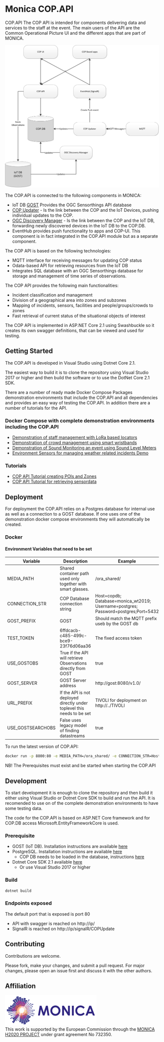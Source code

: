 # Monica COP.API
<!-- Short description of the project. -->

COP.API
The COP  API is intended for components delivering data and services to the  staff at the event. The main users of the API are the Common Operational Picture UI and the different apps that are part of MONICA.

![COP](https://github.com/MONICA-Project/COP.API/raw/master/COParch.png) 

The COP.API is connected to the following components in MONICA:
* IoT DB [GOST](https://github.com/gost/server) Provides the OGC Sensorthings API database
* [COP Updater](https://github.com/MONICA-Project/COPUpdater) - Is the link between the COP and the IoT Devices, pushing individual updates to the COP.
* [OGC Discovery Manager](https://github.com/MONICA-Project/COPUpdater) - Is the link between the COP and the IoT DB, forwarding newly discovered devices in the IoT DB to the COP.DB.
* EventHub provides push functionality to apps and COP-UI. This component is in fact integrated in the COP.API module but as a separate component.

The COP API is based on the following technologies:
*	MQTT interface for receiving messages for updating COP status
*	Odata-based API for retrieving resources from the IoT DB
*	Integrates SQL database with an OGC Sensorthings database for storage and management of time series of observations.

The COP API provides the following main functionalities:
*	Incident classification and management
*	Division of a geographical area into zones and subzones
*	Mapping of incidents, sensors, facilities and people/groups/crowds to zones
*	Fast retrieval of current status of the situational objects of interest


The COP API is implemented in ASP.NET Core 2.1 using Swashbuckle so it creates its own swagger definitions, that can be viewed and used for testing.

<!-- A teaser figure may be added here. It is best to keep the figure small (<500KB) and in the same repo -->

## Getting Started
The COP.API is developed in Visual Studio using Dotnet Core 2.1.

The easiest way to build it is to clone the repository using Visual Studio 2017 or higher and then build the software or to use the DotNet Core 2.1 SDK.

There are a number of ready made Docker Compose Packages demonstration environments that include the COP.API and all dependencies and provides an easy way of testing the COP.API. In addition there are a number of tutorials for the API.
### Docker Compose with complete demonstration environments including the COP.API
* [Demonstration of staff management with LoRa based locators]( https://github.com/MONICA-Project/staff-management-demo)
* [Demonstration of crowd management using smart wristbands](https://github.com/MONICA-Project/DockerGlobalWristbandSimulation)
* [Demonstration of Sound Monitoring an event using Sound Level Meters](https://github.com/MONICA-Project/DockerSoundDemo)
* [Environment Sensors for managing weather related incidents Demo](https://github.com/MONICA-Project/DockerEnvironmentSensorDemo)
### Tutorials
* [COP API Tutorial creating POIs and Zones](https://monica-project.github.io/sections/cop-api-tutorial.html)
* [COP API Tutorial for retrieving sensordata](https://monica-project.github.io/sections/cop-api-tutorial%20sensordata.html)

## Deployment
For deployment the COP.API relies on a Postgres database for internal use as well as a connection to a GOST database. If one uses one of the demonstration docker compose environments they will automatically be created.

### Docker
#### Environment Variables that need to be set
| Variable | Description | Example | 
| --------------- | --------------- | --------------- |
| MEDIA_PATH | Shared container path used only together with smart glasses.| /ora_shared/ | 
| CONNECTION_STR | COP Database connection string | Host=copdb; Database=monica_wt2019; Username=postgres; Password=postgres;Port=5432 | 
| GOST_PREFIX | GOST | Should match the MQTT prefix useb by the GOST db |
| TEST_TOKEN | 6ffdcacb-c485-499c-bce9-23f76d06aa36 | The fixed access token |
| USE_GOSTOBS | True if the API will retrieve Observations directly  from GOST | true | 
 | GOST_SERVER | GOST Server address | http://gost:8080/v1.0/ |
| URL_PREFIX | If the API is not deployed directly under toplevel this needs to be set | TIVOLI for deployment on http://../TIVOLI|
|USE_GOSTSEARCHOBS| False uses legacy model of finding datastreams |true|



To run the latest version of COP.API:
```bash
docker run -p 8800:80 -e MEDIA_PATH=/ora_shared/ -e CONNECTION_STR=Host=copdb;Database=monica_wt2019;Username=postgres;Password=postgres;Port=5432 -e GOSTPrefix=GOST -e TEST_TOKEN=6ffdcacb-c485-499c-bce9-23f76d06aa36 -e USE_GOSTOBS=true -e GOST_SERVER=http://gost:8080/v1.0/  -e URL_PREFIX= -e USE_GOSTSEARCHOBS=true monicaproject/copapi:0.3
```
NB! The Prerequisites must exist and be started when starting the COP.API 

## Development
To start development it is enough to clone the repository and then build it either using Visual Studio or Dotnet Core SDK to build and run the API.
It is recomended to use on of the complete demonstration environments to have some testing data.

The code for the COP.API is based on ASP.NET Core framework and for COP.DB access Microsoft.EntityFrameworkCore is used.


### Prerequisite
* GOST (IoT DB). Installation instructions are available [here](https://www.gostserver.xyz/)
* PostgreSQL. Installation instructions are available [here](https://www.postgresql.org/)
    - COP DB needs to be loaded in the database, instructions [here](https://github.com/MONICA-Project/COP.DB)
* Dotnet Core SDK 2.1 available [here](https://dotnet.microsoft.com/download/dotnet-core/2.1)
    - Or use Visual Studio 2017 or higher



### Build

```bash
dotnet build
```

### Endpoints exposed
The default port that is exposed is port 80
* API with swagger is reached on http://ip/
* SignalR is reached on http://ip/signalR/COPUpdate
## 
## Contributing
Contributions are welcome. 

Please fork, make your changes, and submit a pull request. For major changes, please open an issue first and discuss it with the other authors.

## Affiliation
![MONICA](https://github.com/MONICA-Project/template/raw/master/monica.png)  
This work is supported by the European Commission through the [MONICA H2020 PROJECT](https://www.monica-project.eu) under grant agreement No 732350.
